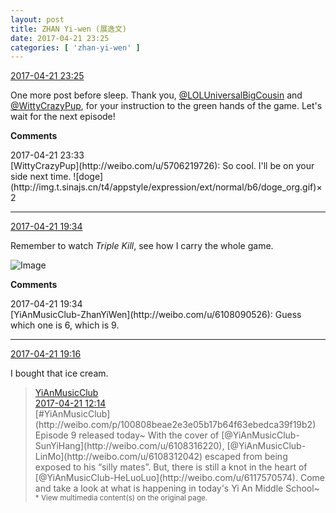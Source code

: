 ```yaml
---
layout: post
title: ZHAN Yi-wen (展逸文)
date: 2017-04-21 23:25
categories: [ 'zhan-yi-wen' ]
---
```


<div class="weibo-info">
  <a href="http://weibo.com/6108090526/EFAoZlefY">2017-04-21 23:25</a>
</div>

One more post before sleep. Thank you, [@LOLUniversalBigCousin](http://weibo.com/yuzhoujieshuo) and [@WittyCrazyPup](http://weibo.com/u/5706219726), for your instruction to the green hands of the game. Let's wait for the next episode!

<!-- more -->

**Comments**

<div class="weibo-info">2017-04-21 23:33</div>
[WittyCrazyPup](http://weibo.com/u/5706219726): So cool. I'll be on your side next time. ![doge](http://img.t.sinajs.cn/t4/appstyle/expression/ext/normal/b6/doge_org.gif)×2

---

<div class="weibo-info">
  <a href="http://weibo.com/6108090526/EFyT45mbS">2017-04-21 19:34</a>
</div>

Remember to watch *Triple Kill*, see how I carry the whole game.

![Image](http://wx2.sinaimg.cn/mw690/006FmVn8ly1feuj5432ndj30qo0zkqaa.jpg)

**Comments**

<div class="weibo-info">2017-04-21 19:34</div>
[YiAnMusicClub-ZhanYiWen](http://weibo.com/u/6108090526): Guess which one is 6, which is 9.

---

<div class="weibo-info">
  <a href="http://weibo.com/6108090526/EFgWMrr9v">2017-04-21 19:16</a>
</div>

I bought that ice cream.

> <div class="weibo-post-name">
>   <a href="http://weibo.com/u/6094546964">YiAnMusicClub</a>
> </div>
> <div class="weibo-info">
>   <a href="http://weibo.com/6094546964/EFw0j4RVY">2017-04-21 12:14</a>
> </div>
> [#YiAnMusicClub](http://weibo.com/p/100808beae2e3e05b17b64f63ebedca39f19b2) Episode 9 released today~ With the cover of [@YiAnMusicClub-SunYiHang](http://weibo.com/u/6108316220), [@YiAnMusicClub-LinMo](http://weibo.com/u/6108312042) escaped from being exposed to his “silly mates”. But, there is still a knot in the heart of [@YiAnMusicClub-HeLuoLuo](http://weibo.com/u/6117570574). Come and take a look at what is happening in today's Yi An Middle School~  
> <small>* View multimedia content(s) on the original page.</small>
